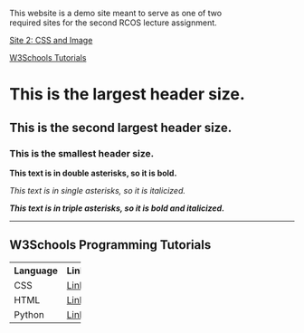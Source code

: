 <p>This website is a demo site meant to serve as one of two <br>
required sites for the second RCOS lecture assignment.</p>

<p><a href="site2">Site 2: CSS and Image</p>

[W3Schools Tutorials](#tutorials)

<h1>This is the largest header size.</h1>

<h2>This is the second largest header size.</h2>

<h3>This is the smallest header size.</h3>

**This text is in double asterisks, so it is bold.**

*This text is in single asterisks, so it is italicized.*

***This text is in triple asterisks, so it is bold and italicized.***

<hr>
<article class="mb-5" id="tutorials">
  <content>
    <h2>W3Schools Programming Tutorials</h2>
    <table style="width:25%">
      <tr>
        <th>Language</th>
        <th>Link</th>
      </tr>
      <tr>
        <td>CSS</th>
        <td><a href="https://www.w3schools.com/html/html_css.asp">Link</a></th>
      </tr>
      <tr>
        <td>HTML</th>
        <td><a href="https://www.w3schools.com/html/default.asp">Link</a></th>
      </tr>
      <tr>
        <td>Python</th>
        <td><a href="https://www.w3schools.com/python/default.asp">Link</a></th>
      </tr>
  </content>
</hr>
